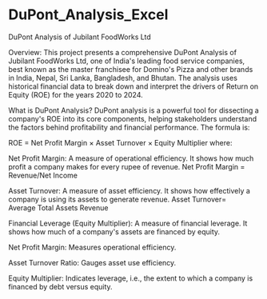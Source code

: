 # DuPont_Analysis_Excel

DuPont Analysis of Jubilant FoodWorks Ltd

Overview:
This project presents a comprehensive DuPont Analysis of Jubilant FoodWorks Ltd, one of India's leading food service companies, best known as the master franchisee for Domino's Pizza and other brands in India, Nepal, Sri Lanka, Bangladesh, and Bhutan. The analysis uses historical financial data to break down and interpret the drivers of Return on Equity (ROE) for the years 2020 to 2024.

What is DuPont Analysis?
DuPont analysis is a powerful tool for dissecting a company's ROE into its core components, helping stakeholders understand the factors behind profitability and financial performance. The formula is:

ROE = Net Profit Margin × Asset Turnover × Equity Multiplier
where:

Net Profit Margin: A measure of operational efficiency. It shows how much profit a company makes for every rupee of revenue.
Net Profit Margin = Revenue/Net Income
​
 

Asset Turnover: A measure of asset efficiency. It shows how effectively a company is using its assets to generate revenue.
Asset Turnover= 
Average Total Assets
Revenue
​
 

Financial Leverage (Equity Multiplier): A measure of financial leverage. It shows how much of a company's assets are financed by equity.


Net Profit Margin: Measures operational efficiency.

Asset Turnover Ratio: Gauges asset use efficiency.

Equity Multiplier: Indicates leverage, i.e., the extent to which a company is financed by debt versus equity.




